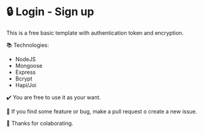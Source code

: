 # 🔒 Login - Sign up

This is a free basic template with authentication token and encryption.

📚 Technologies: 
  - NodeJS
  - Mongoose
  - Express
  - Bcrypt
  - Hapi/Joi

✔️ You are free to use it as your want. 

🚩 If you find some feature or bug, make a pull request o create a new issue.

👋 Thanks for colaborating.

